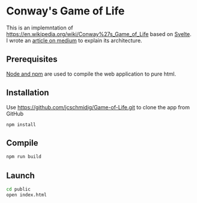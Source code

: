 
# Conway's Game of Life

This is an implemntation of https://en.wikipedia.org/wiki/Conway%27s_Game_of_Life based on [Svelte](https://svelte.dev).<br>
I wrote an [article on medium](https://medium.com/@1553340074027/architecture-of-a-web-application-built-with-svelte-1ea9614228f4?sk=a540b3449b1f4d8207f736bcfed2ae44) to explain its architecture.

## Prerequisites
[Node and npm](https://nodejs.org/en/download/) are used to compile the web application to pure html.

## Installation
Use https://github.com/jcschmidig/Game-of-Life.git to clone the app from GitHub
```
npm install
```

## Compile
```bash
npm run build
```

## Launch
```bash
cd public
open index.html
```
